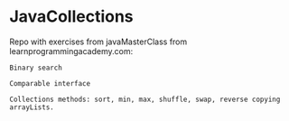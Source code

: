 # JavaCollections
Repo with exercises from javaMasterClass from learnprogrammingacademy.com:
	
	Binary search
	
	Comparable interface

	Collections methods: sort, min, max, shuffle, swap, reverse copying arrayLists.
